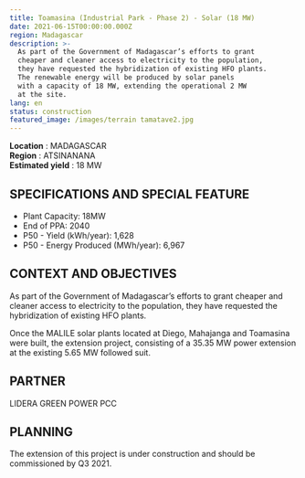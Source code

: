 ```yaml
---
title: Toamasina (Industrial Park - Phase 2) - Solar (18 MW)
date: 2021-06-15T00:00:00.000Z
region: Madagascar
description: >-
  As part of the Government of Madagascar’s efforts to grant
  cheaper and cleaner access to electricity to the population,
  they have requested the hybridization of existing HFO plants.
  The renewable energy will be produced by solar panels
  with a capacity of 18 MW, extending the operational 2 MW
  at the site.
lang: en
status: construction
featured_image: /images/terrain tamatave2.jpg
---
```

**Location** : MADAGASCAR<br>
**Region** : ATSINANANA<br>
**Estimated yield** : 18 MW<br>

## SPECIFICATIONS AND SPECIAL FEATURE

* Plant Capacity: 18MW
* End of PPA: 2040
* P50 - Yield (kWh/year): 1,628
* P50 - Energy Produced (MWh/year): 6,967

## CONTEXT AND OBJECTIVES

As part of the Government of Madagascar’s efforts to grant cheaper and cleaner access to electricity to the population, they have requested the hybridization of existing HFO plants.

Once the MALILE solar plants located at Diego, Mahajanga and Toamasina were built, the extension project, consisting of a 35.35 MW power extension at the existing 5.65 MW followed suit.

## PARTNER

LIDERA GREEN POWER PCC

## PLANNING

The extension of this project is under construction and should be commissioned by Q3 2021. 

